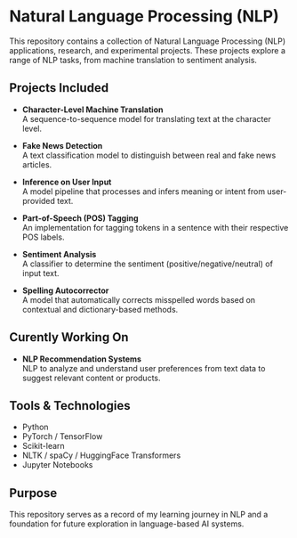 # Natural Language Processing (NLP)

This repository contains a collection of Natural Language Processing (NLP) applications, research, and experimental projects. These projects explore a range of NLP tasks, from machine translation to sentiment analysis.

## Projects Included

- **Character-Level Machine Translation**  
  A sequence-to-sequence model for translating text at the character level.

- **Fake News Detection**  
  A text classification model to distinguish between real and fake news articles.

- **Inference on User Input**  
  A model pipeline that processes and infers meaning or intent from user-provided text.

- **Part-of-Speech (POS) Tagging**  
  An implementation for tagging tokens in a sentence with their respective POS labels.

- **Sentiment Analysis**  
  A classifier to determine the sentiment (positive/negative/neutral) of input text.

- **Spelling Autocorrector**  
  A model that automatically corrects misspelled words based on contextual and dictionary-based methods.

## Curently Working On

- **NLP Recommendation Systems**  
  NLP to analyze and understand user preferences from text data to suggest relevant content or products.

## Tools & Technologies

- Python
- PyTorch / TensorFlow
- Scikit-learn
- NLTK / spaCy / HuggingFace Transformers
- Jupyter Notebooks

## Purpose

This repository serves as a record of my learning journey in NLP and a foundation for future exploration in language-based AI systems.
